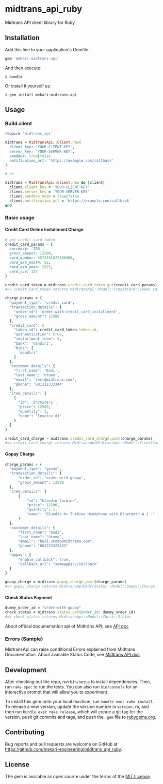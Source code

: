 # midtrans_api_ruby

Midtrans API client library for Ruby

## Installation

Add this line to your application's Gemfile:

```ruby
gem 'mekari-midtrans-api'
```

And then execute:

    $ bundle

Or install it yourself as:

    $ gem install mekari-midtrans-api

## Usage

### Build client
```ruby
require 'midtrans_api'

midtrans = MidtransApi::Client.new(
  client_key: 'YOUR-CLIENT-KEY',
  server_key: 'YOUR-SERVER-KEY',
  sandbox: true|false
  notification_url: 'https://example.com/callback'
)

# or

midtrans = MidtransApi::Client.new do |client|
  client.client_key = 'YOUR-CLIENT-KEY'
  client.server_key = 'YOUR-SERVER-KEY'
  client.sandbox_mode = true|false
  client.notification_url = 'https://example.com/callback'
end
```

### Basic usage

#### Credit Card Online Installment Charge
```ruby
# get credit card token
credit_card_params = {
  currency: 'IDR',
  gross_amount: 12500,
  card_number: 5573381072196900,
  card_exp_month: 02,
  card_exp_year: 2025,
  card_cvv: 123
}

credit_card_token = midtrans.credit_card_token.get(credit_card_params)
#=> credit_card_token returns MidtransApi::Model::CreditCard::Token instance

charge_params = {
  "payment_type": 'credit_card',
  "transaction_details": {
    "order_id": 'order-with-credit_card_installment',
    "gross_amount": 12500
  },
  "credit_card": {
    "token_id": credit_card_token.token_id,
    "authentication": true,
    "installment_term": 3,
    "bank": 'mandiri',
    "bins": [
      'mandiri'
    ]
  },
  "customer_details": {
    "first_name": 'Budi',
    "last_name": 'Utomo',
    "email": 'test@midtrans.com',
    "phone": '081111333344'
  },
  "item_details": [
    {
      "id": 'invoice-1',
      "price": 12500,
      "quantity": 1,
      "name": 'Invoice #1'
    }
  ]
}

credit_card_charge = midtrans.credit_card_charge.post(charge_params)
#=> credit_card_charge returns MidtransApiMidtransApi::Model::CreditCard::Charge instance
```

#### Gopay Charge
```ruby
charge_params = {
  "payment_type": "gopay",
  "transaction_details": {
      "order_id": "order-with-gopay",
      "gross_amount": 12500
  },
  "item_details": [
      {
          "id": "bluedio-turbine",
          "price": 12500,
          "quantity": 1,
          "name": "Bluedio H+ Turbine Headphone with Bluetooth 4.1 -"
      }
  ],
  "customer_details": {
      "first_name": "Budi",
      "last_name": "Utomo",
      "email": "budi.utomo@midtrans.com",
      "phone": "081223323423"
  },
  "gopay": {
      "enable_callback": true,
      "callback_url": "someapps://callback"
  }
}

gopay_charge = midtrans.gopay_charge.post(charge_params)
#=> gopay_charge returns MidtransApiMidtransApi::Model::Gopay::Charge instance
```

#### Check Status Payment
```ruby
dummy_order_id = "order-with-gopay"
check_status = midtrans.status.get(order_id: dummy_order_id)
#=> check_status returns MidtransApi::Model::Check::Status
```

About official documentation api of Midtrans API, see [API doc](https://api-docs.midtrans.com/)

### Errors (Sample)
MidtransApi can raise conditional Errors explained from Midtrans Documentation.
About available Status Code, see [Midtrans API doc](https://api-docs.midtrans.com/#status-code)

## Development

After checking out the repo, run `bin/setup` to install dependencies. Then, run `rake spec` to run the tests. You can also run `bin/console` for an interactive prompt that will allow you to experiment.

To install this gem onto your local machine, run `bundle exec rake install`. To release a new version, update the version number in `version.rb`, and then run `bundle exec rake release`, which will create a git tag for the version, push git commits and tags, and push the `.gem` file to [rubygems.org](https://rubygems.org).

## Contributing

Bug reports and pull requests are welcome on GitHub at https://github.com/mekari-engineering/midtrans_api_ruby.


## License

The gem is available as open source under the terms of the [MIT License](http://opensource.org/licenses/MIT).
